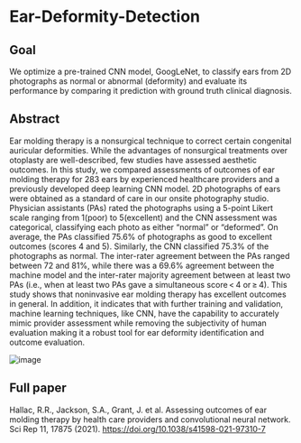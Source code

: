 # Ear-Deformity-Detection

## Goal
We optimize a pre-trained CNN model, GoogLeNet, to classify ears from 2D photographs
as normal or abnormal (deformity) and evaluate its performance by comparing it prediction with ground truth clinical diagnosis.

## Abstract
Ear molding therapy is a nonsurgical technique to correct certain congenital auricular deformities. While the advantages of nonsurgical treatments over otoplasty are well-described, few studies have assessed aesthetic outcomes. In this study, we compared assessments of outcomes of ear molding therapy for 283 ears by experienced healthcare providers and a previously developed deep learning CNN model. 2D photographs of ears were obtained as a standard of care in our onsite photography studio. Physician assistants (PAs) rated the photographs using a 5-point Likert scale ranging from 1(poor) to 5(excellent) and the CNN assessment was categorical, classifying each photo as either “normal” or “deformed”. On average, the PAs classified 75.6% of photographs as good to excellent outcomes (scores 4 and 5). Similarly, the CNN classified 75.3% of the photographs as normal. The inter-rater agreement between the PAs ranged between 72 and 81%, while there was a 69.6% agreement between the machine model and the inter-rater majority agreement between at least two PAs (i.e., when at least two PAs gave a simultaneous score < 4 or ≥ 4). This study shows that noninvasive ear molding therapy has excellent outcomes in general. In addition, it indicates that with further training and validation, machine learning techniques, like CNN, have the capability to accurately mimic provider assessment while removing the subjectivity of human evaluation making it a robust tool for ear deformity identification and outcome evaluation.

![image](https://github.com/user-attachments/assets/865686c2-6f35-4ca0-8bcf-f0baccc62353)

## Full paper
Hallac, R.R., Jackson, S.A., Grant, J. et al. Assessing outcomes of ear molding therapy by health care providers and convolutional neural network. Sci Rep 11, 17875 (2021). https://doi.org/10.1038/s41598-021-97310-7
